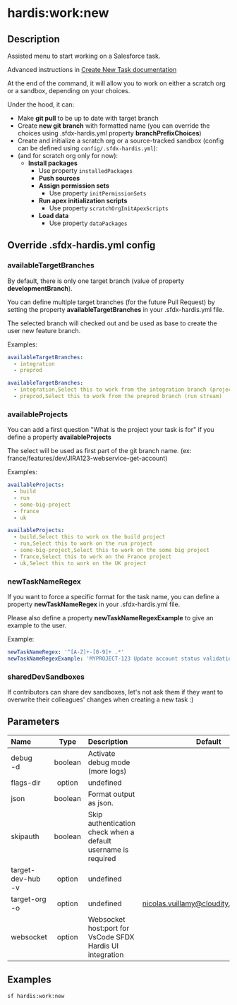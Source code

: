 <!-- This file has been generated with command 'sf hardis:doc:plugin:generate'. Please do not update it manually or it may be overwritten -->
# hardis:work:new

## Description

Assisted menu to start working on a Salesforce task.

Advanced instructions in [Create New Task documentation](https://sfdx-hardis.cloudity.com/salesforce-ci-cd-create-new-task/)

At the end of the command, it will allow you to work on either a scratch org or a sandbox, depending on your choices.

Under the hood, it can:

- Make **git pull** to be up to date with target branch
- Create **new git branch** with formatted name (you can override the choices using .sfdx-hardis.yml property **branchPrefixChoices**)
- Create and initialize a scratch org or a source-tracked sandbox (config can be defined using `config/.sfdx-hardis.yml`):
- (and for scratch org only for now):
  - **Install packages**
    - Use property `installedPackages`
    - **Push sources**
    - **Assign permission sets**
      - Use property `initPermissionSets`
    - **Run apex initialization scripts**
      - Use property `scratchOrgInitApexScripts`
    - **Load data**
      - Use property `dataPackages`

## Override .sfdx-hardis.yml config

### availableTargetBranches

By default, there is only one target branch (value of property **developmentBranch**).

You can define multiple target branches (for the future Pull Request) by setting the property **availableTargetBranches** in your .sfdx-hardis.yml file.

The selected branch will checked out and be used as base to create the user new feature branch.

Examples:

```yaml
availableTargetBranches:
  - integration
  - preprod
```

```yaml
availableTargetBranches:
  - integration,Select this to work from the integration branch (project stream)
  - preprod,Select this to work from the preprod branch (run stream)
```

### availableProjects

You can add a first question "What is the project your task is for" if you define a property **availableProjects**

The select will be used as first part of the git branch name. (ex: france/features/dev/JIRA123-webservice-get-account)

Examples:

```yaml
availableProjects:
  - build
  - run
  - some-big-project
  - france
  - uk
```

```yaml
availableProjects:
  - build,Select this to work on the build project
  - run,Select this to work on the run project
  - some-big-project,Select this to work on the some big project
  - france,Select this to work on the France project
  - uk,Select this to work on the UK project
```

### newTaskNameRegex

If you want to force a specific format for the task name, you can define a property **newTaskNameRegex** in your .sfdx-hardis.yml file.

Please also define a property **newTaskNameRegexExample** to give an example to the user.

Example:

```yaml
newTaskNameRegex: '^[A-Z]+-[0-9]+ .*'
newTaskNameRegexExample: 'MYPROJECT-123 Update account status validation rule'
```

### sharedDevSandboxes

If contributors can share dev sandboxes, let's not ask them if they want to overwrite their colleagues' changes when creating a new task :)


## Parameters

| Name                  |  Type   | Description                                                   |                 Default                  | Required | Options |
|:----------------------|:-------:|:--------------------------------------------------------------|:----------------------------------------:|:--------:|:-------:|
| debug<br/>-d          | boolean | Activate debug mode (more logs)                               |                                          |          |         |
| flags-dir             | option  | undefined                                                     |                                          |          |         |
| json                  | boolean | Format output as json.                                        |                                          |          |         |
| skipauth              | boolean | Skip authentication check when a default username is required |                                          |          |         |
| target-dev-hub<br/>-v | option  | undefined                                                     |                                          |          |         |
| target-org<br/>-o     | option  | undefined                                                     | <nicolas.vuillamy@cloudity.com.playnico> |          |         |
| websocket             | option  | Websocket host:port for VsCode SFDX Hardis UI integration     |                                          |          |         |

## Examples

```shell
sf hardis:work:new
```


